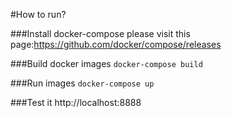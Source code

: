 #How to run?

###Install docker-compose
please visit this page:https://github.com/docker/compose/releases

###Build docker images
`docker-compose build`

###Run images
`docker-compose up`

###Test it
http://localhost:8888
